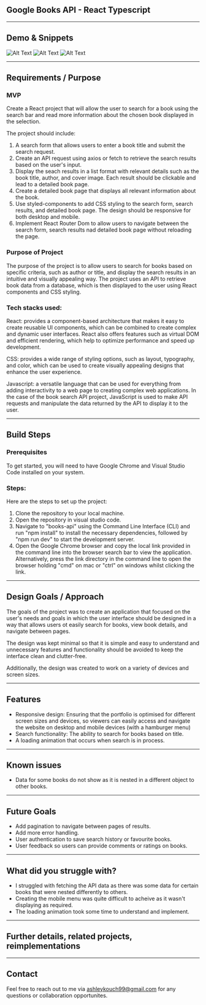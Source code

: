 ## Google Books API - React Typescript

---

## Demo & Snippets

![Alt Text](./project_assets/demo-1.png)
![Alt Text](./project_assets/demo-2.png)
![Alt Text](./project_assets/demo-3.png)

---

## Requirements / Purpose

### MVP

Create a React project that will allow the user to search for a book using the search bar and read more information about the chosen book displayed in the selection.

The project should include:

1. A search form that allows users to enter a book title and submit the search request.
2. Create an API request using axios or fetch to retrieve the search results based on the user's input.
3. Display the seach results in a list format with relevant details such as the book title, author, and cover image. Each result should be clickable and lead to a detailed book page.
4. Create a detailed book page that displays all relevant information about the book.
5. Use styled-components to add CSS styling to the search form, search results, and detailed book page. The design should be responsive for both desktop and mobile.
6. Implement React Router Dom to allow users to navigate between the search form, search results nad detailed book page without reloading the page.

### Purpose of Project

The purpose of the project is to allow users to search for books based on specific criteria, such as author or title, and display the search results in an intuitive and visually appealing way. The project uses an API to retrieve book data from a database, which is then displayed to the user using React components and CSS styling.

### Tech stacks used:

React: provides a component-based architecture that makes it easy to create reusable UI components, which can be combined to create complex and dynamic user interfaces. React also offers features such as virtual DOM and efficient rendering, which help to optimize performance and speed up development.

CSS: provides a wide range of styling options, such as layout, typography, and color, which can be used to create visually appealing designs that enhance the user experience.

Javascript: a versatile language that can be used for everything from adding interactivity to a web page to creating complex web applications. In the case of the book search API project, JavaScript is used to make API requests and manipulate the data returned by the API to display it to the user.

---

## Build Steps

### Prerequisites

To get started, you will need to have Google Chrome and Visual Studio Code installed on your system.

### Steps:

Here are the steps to set up the project:

1. Clone the repository to your local machine.
2. Open the repository in visual studio code.
3. Navigate to "books-api" using the Command Line Interface (CLI) and run "npm install" to install the necessary dependencies, followed by "npm run dev" to start the development server.
4. Open the Google Chrome browser and copy the local link provided in the command line into the browser search bar to view the application. Alternatively, press the link directory in the command line to open the browser holding "cmd" on mac or "ctrl" on windows whilst clicking the link.

---

## Design Goals / Approach

The goals of the project was to create an application that focused on the user's needs and goals in which the user interface should be designed in a way that allows users ot easily search for books, view book details, and navigate between pages.

The design was kept minimal so that it is simple and easy to understand and unnecessary features and functionality should be avoided to keep the interface clean and clutter-free.

Additionally, the design was created to work on a variety of devices and screen sizes.

---

## Features

- Responsive design: Ensuring that the portfolio is optimised for different screen sizes and devices, so viewers can easily access and navigate the website on desktop and mobile devices (with a hamburger menu)
- Search functionality: The ability to search for books based on title.
- A loading animation that occurs when search is in process.

---

## Known issues

- Data for some books do not show as it is nested in a different object to other books.

---

## Future Goals

- Add pagination to navigate between pages of results.
- Add more error handling.
- User authentication to save search history or favourite books.
- User feedback so users can provide comments or ratings on books.

---

## What did you struggle with?

- I struggled with fetching the API data as there was some data for certain books that were nested differently to others.
- Creating the mobile menu was quite difficult to acheive as it wasn't displaying as required.
- The loading animation took some time to understand and implement.

---

## Further details, related projects, reimplementations

---

## Contact

Feel free to reach out to me via ashleykouch99@gmail.com for any questions or collaboration opportunites.
